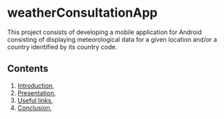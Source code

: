 # weatherConsultationApp

This project consists of developing a mobile application for Android consisting of displaying meteorological data for a given location and/or a country identified by its country code.

## Contents

1. [Introduction](),
2. [Presentation](),
4. [Useful links](),
5. [Conclusion](),
